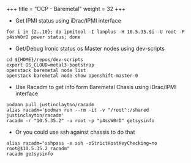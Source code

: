 +++
title = "OCP - Baremetal"
weight = 32
+++

- Get IPMI status using iDrac/IPMI interface
```
for i in {2..10}; do ipmitool -I lanplus -H 10.5.35.$i -U root -P p4ssW0rD power status; done
```

- Get/Debug Ironic status os Master nodes using dev-scripts
```
cd ${HOME}/repos/dev-scripts
export OS_CLOUD=metal3-bootstrap
openstack baremetal node list
openstack baremetal node show openshift-master-0
```

- Use Racadm to get info form Baremetal Chasis using iDrac/IPMI interface
```
podman pull justinclayton/racadm
alias racadm='podman run --rm -it -v "/root":/shared justinclayton/racadm'
racadm -r "10.5.35.2" -u root -p "p4ssW0rD" getsysinfo
```

- Or you could use ssh against chassis to do that
```
alias racadm="sshpass -e ssh -oStrictHostKeyChecking=no root@$10.5.35.2 racadm"
racadm getsysinfo
```
